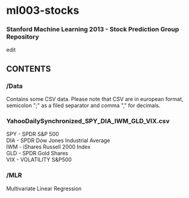 ml003-stocks
================================================
<h3>Stanford Machine Learning 2013 - Stock Prediction Group Repository</h3>

edit
<h2>CONTENTS</h2>

<h3>/Data</h3>
Contains some CSV data.
Please note that CSV are in european format, semicolon ";" as a filed separator and comma "," for decimals.

<h3>YahooDailySynchronized_SPY_DIA_IWM_GLD_VIX.csv</h3>

SPY - SPDR S&P 500<br>
DIA - SPDR Dow Jones Industrial Average<br>
IWM - iShares Russell 2000 Index<br>
GLD - SPDR Gold Shares<br>
VIX - VOLATILITY S&P500<br>




<h3>/MLR</h3>
Multivariate Linear Regression

